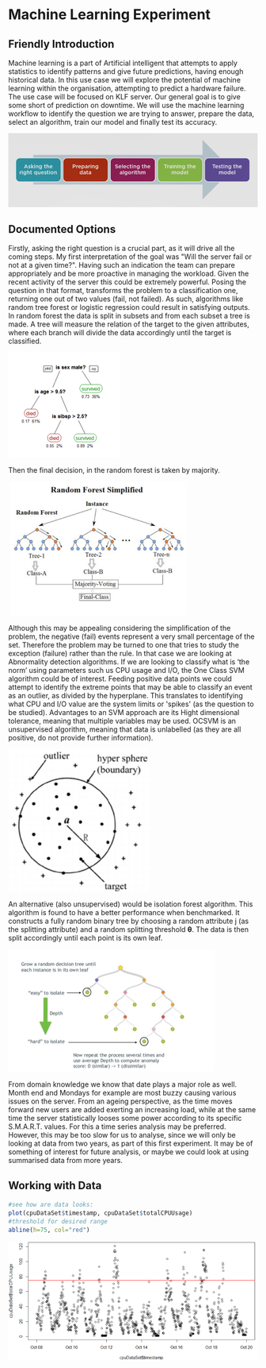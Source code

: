 # Machine Learning Experiment

## Friendly Introduction

Machine learning is a part of Artificial intelligent that attempts to apply statistics to identify patterns and give future predictions, having enough historical data.
In this use case we will explore the potential of machine learning within the organisation, attempting to predict a hardware failure. The use case will be focused on KLF server.
Our general goal is to give some short of prediction on downtime. We will use the machine learning workflow to identify the question we are trying to answer, prepare the data, select an algorithm, train our model and finally test its accuracy.

![data science workflow](./images/data_science_workflow.png)

## Documented Options

Firstly, asking the right question is a crucial part, as it will drive all the coming steps.
My first interpretation of the goal was "Will the server fail or not at a given time?". Having such an indication the team can prepare appropriately and be more proactive in managing the workload. Given the recent activity of the server this could be extremely powerful.
Posing the question in that format, transforms the problem to a classification one, returning one out of two values (fail, not failed). As such, algorithms like random tree forest or logistic regression could result in satisfying outputs. In random forest the data is split in subsets and from each subset a tree is made. A tree will measure the relation of the target to the given attributes, where each branch will divide the data accordingly until the target is classified.

![example tree diagram](./images/example_tree_diagram.png)

Then the final decision, in the random forest is taken by majority.

![random forest simplified](./images/random_forest_simplified.png)

Although this may be appealing considering the simplification of the problem, the negative (fail) events represent a very small percentage of the set. Therefore the problem may be turned to one that tries to study the exception (failure) rather than the rule. In that case we are looking at Abnormality detection algorithms. If we are looking to classify what is ‘the norm’ using parameters such us CPU usage and I/O, the One Class SVM algorithm could be of interest. Feeding positive data points we could attempt to identify the extreme points that may be able to classify an event as an outlier, as divided by the hyperplane. This translates to identifying what CPU and I/O value are the system limits or 'spikes' (as the question to be studied). Advantages to an SVM approach are its Hight dimensional tolerance, meaning that multiple variables may be used. OCSVM is an unsupervised algorithm, meaning that data is unlabelled (as they are all positive, do not provide further information).

![one class SVM](./images/one_class_svm.png)

An alternative (also unsupervised) would be isolation forest algorithm. This algorithm is found to have a better performance when benchmarked. It constructs a fully random binary tree by choosing a random attribute j (as the splitting attribute) and a random splitting threshold **θ**. The data is then split accordingly until each point is its own leaf.

![isolation forest](./images/isolation_forest.png)

From domain knowledge we know that date plays a major role as well. Month end and Mondays for example are most buzzy causing various issues on the server. From an ageing perspective, as the time moves forward new users are added exerting an increasing load, while at the same time the server statistically looses some power according to its specific S.M.A.R.T. values. For this a time series analysis may be preferred. However, this may be too slow for us to analyse, since we will only be looking at data from two years, as part of this first experiment. It may be of something of interest for future analysis, or maybe we could look at using summarised data from more years.

## Working with Data

```r
#see how are data looks:
plot(cpuDataSet$timestamp, cpuDataSet$totalCPUUsage)
#threshold for desired range
abline(h=75, col="red")
```

![cpu usage over time](./images/cpu_usage_over_time.png)
